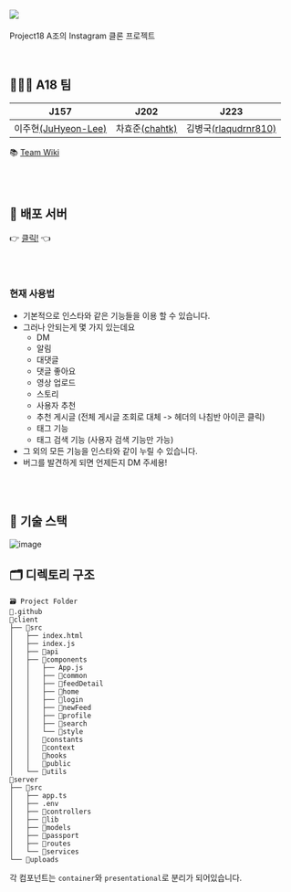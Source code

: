 # ![](https://user-images.githubusercontent.com/24909656/101751559-bdd1e900-3b13-11eb-99f0-a2ef6b92d70b.PNG)

Project18 A조의 Instagram 클론 프로젝트

<br>

## 🧑‍🤝‍🧑 A18 팀

| J157 | J202 | J223 |
| ---- | ---- | ---- |
| 이주현[(JuHyeon-Lee)](https://github.com/JuHyeon-Lee) | 차효준[(chahtk)](https://github.com/chahtk) | 김병국[(rlaqudrnr810)](https://github.com/rlaqudrnr810) |

📚 [Team Wiki](https://github.com/boostcamp-2020/Project18-A-Boostagram/wiki)

<br>
<br>

## 🚀 배포 서버

👉 [클릭!](http://118.67.128.232) 👈

<br>
<br>

### 현재 사용법
- 기본적으로 인스타와 같은 기능들을 이용 할 수 있습니다.
- 그러나 안되는게 몇 가지 있는데요
  - DM
  - 알림
  - 대댓글
  - 댓글 좋아요
  - 영상 업로드
  - 스토리
  - 사용자 추천
  - 추천 게시글 (전체 게시글 조회로 대체 -> 헤더의 나침반 아이콘 클릭)
  - 태그 기능
  - 태그 검색 기능 (사용자 검색 기능만 가능)
- 그 외의 모든 기능을 인스타와 같이 누릴 수 있습니다.
- 버그를 발견하게 되면 언제든지 DM 주세용!


<br>
<br>

## 🔧 기술 스택

![image](https://user-images.githubusercontent.com/44664867/99925719-87117a00-2d82-11eb-97c5-8b96938af809.png)

## 🗂 디렉토리 구조
```
🗃 Project Folder  
📁.github  
📁client  
├── 📁src    
│   ├── index.html  
│   ├── index.js  
│   ├── 📁api
│   ├── 📁components
│   │   ├── App.js  
│   │   ├── 📁common  
│   │   ├── 📁feedDetail  
│   │   ├── 📁home  
│   │   ├── 📁login  
│   │   ├── 📁newFeed  
│   │   ├── 📁profile  
│   │   ├── 📁search  
│   │   └── 📁style  
│   │   📁constants  
│   │   📁context  
│   │   📁hooks    
│   │   📁public    
│   └── 📁utils  
📁server  
├── 📁src  
│   ├── app.ts  
│   ├── .env  
│   ├── 📁controllers  
│   ├── 📁lib  
│   ├── 📁models  
│   ├── 📁passport  
│   ├── 📁routes  
│   └── 📁services  
└── 📁uploads  
```
각 컴포넌트는 `container`와 `presentational`로 분리가 되어있습니다. 